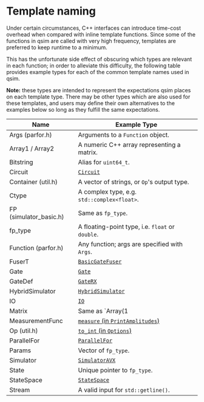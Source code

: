 # Template naming

Under certain circumstances, C++ interfaces can introduce time-cost overhead
when compared with inline template functions. Since some of the functions in
qsim are called with very high frequency, templates are preferred to keep
runtime to a minimum.

This has the unfortunate side effect of obscuring which types are relevant in
each function; in order to alleviate this difficulty, the following table
provides example types for each of the common template names used in qsim.

**Note:** these types are intended to represent the expectations qsim places on
each template type. There may be other types which are also used for these
templates, and users may define their own alternatives to the examples below so
long as they fulfill the same expectations.

| Name                    |  Example Type                                     |
| ------------------------|---------------------------------------------------|
| Args (parfor.h)         | Arguments to a `Function` object.                 |
| Array1 / Array2         | A numeric C++ array representing a matrix.        |
| Bitstring               | Alias for `uint64_t`.                             |
| Circuit                 | [`Circuit`](lib/circuit.h)                        |
| Container (util.h)      | A vector of strings, or `Op`'s output type.       |
| Ctype                   | A complex type, e.g. `std::complex<float>`.       |
| FP (simulator_basic.h)  | Same as `fp_type`.                                |
| fp_type                 | A floating-point type, i.e. `float` or `double`.  |
| Function (parfor.h)     | Any function; args are specified with `Args`.     |
| FuserT                  | [`BasicGateFuser`](lib/fuser_basic.h)             |
| Gate                    | [`Gate`](lib/gate.h)                              |
| GateDef                 | [`GateRX`](lib/gatedef.h)                         |
| HybridSimulator         | [`HybridSimulator`](lib/hybrid.h)                 |
| IO                      | [`IO`](lib/io.h)                                  |
| Matrix                  | Same as `Array(1|2)`.                             |
| MeasurementFunc         | [`measure` (in `PrintAmplitudes`)](apps/qsim1.cc) |
| Op (util.h)             | [`to_int` (in `Options`)](apps/qsim3.cc)          |
| ParallelFor             | [`ParallelFor`](lib/parfor.h)                     |
| Params                  | Vector of `fp_type`.                              |
| Simulator               | [`SimulatorAVX`](lib/simulator_avx.h)             |
| State                   | Unique pointer to `fp_type`.                      |
| StateSpace              | [`StateSpace`](lib/statespace.h)                  |
| Stream                  | A valid input for `std::getline()`.               |
